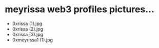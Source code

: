 # meyrissa web3 profiles pictures...
- 0xrissa (1).jpg
- 0xrissa (2).jpg
- 0xrissa (3).jpg
- 0xmeyrissa1 (1).jpg
